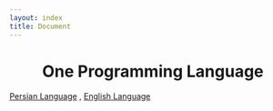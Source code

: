 ```yaml
---
layout: index
title: Document
---
```


<center>
  <h1>One Programming Language</h1>
</center>

<a href="{{ site.url }}/fa/">Persian Language</a>
,
<a href="{{ site.url }}/en/">English Language</a>
<br>
